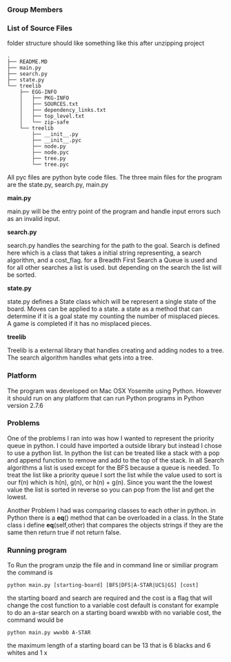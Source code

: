 <h3>Group Members<h3>

<h3>List of Source Files</h3>
folder structure should like something like this after unzipping project
	
	.
	├── README.MD
	├── main.py
	├── search.py
	├── state.py
	└── treelib
	    ├── EGG-INFO
	    │   ├── PKG-INFO
	    │   ├── SOURCES.txt
	    │   ├── dependency_links.txt
	    │   ├── top_level.txt
	    │   └── zip-safe
	    └── treelib
	        ├── __init__.py
	        ├── __init__.pyc
	        ├── node.py
	        ├── node.pyc
	        ├── tree.py
	        └── tree.pyc


All pyc files are python byte code files.
The three main files for the program are the state.py, search.py, main.py

<b>main.py</b>

main.py will be the entry point of the program and handle input errors such as an invalid input.

<b>search.py</b>

search.py handles the searching for the path to the goal.
Search is defined here which is a class that takes a initial 
string representing, a search algorithm, and a cost_flag.
for a Breadth First Search a Queue is used and for all other
searches a list is used. but depending on the search the list
will be sorted.  

<b>state.py</b>

state.py defines a State class which will be represent a single
state of the board. Moves can be applied to a state. a state as a
method that can determine if it is a goal state my counting the 
number of misplaced pieces. A game is completed if it has no 
misplaced pieces. 

<b>treelib</b>

Treelib is a external library that handles creating and adding nodes to a tree. The search algorithm handles what gets into a tree.

<h3>Platform</h3>

The program was developed on Mac OSX Yosemite using Python. However it should run on any platform that can run Python programs in Python version 2.7.6

<h3>Problems</h3>

One of the problems I ran into was how I wanted to represent the priority queue in python. I could have imported a outside library but instead I chose to use a python list. In python the list can be treated like a stack with a pop and append function to remove and add to the top of the stack. In all Search algorithms a list is used except for the BFS because a queue is needed. To treat the list like a priority queue I sort the list while the value used to sort is our f(n) which is h(n), g(n), or h(n) + g(n). Since you want the the lowest value the list is sorted in reverse so you can pop from the list and get the lowest.

Another Problem I had was comparing classes to each other in python. in Python there is a __eq__() method that can be overloaded in a class. In the State class i define __eq__(self,other) that compares the objects strings if they are the same then return true if not return false.


<h3>Running program</h3>
To Run the program unzip the file and in command line or similiar program the command is

	python main.py [starting-board] [BFS|DFS|A-STAR|UCS|GS] [cost]

the starting board and search are required and the cost is a flag that will change the cost function to a variable cost default is constant
for example to do an a-star search on a starting board wwxbb with no variable cost, the command would be

	python main.py wwxbb A-STAR 

the maximum length of a starting board can be 13 that is 6 blacks and 6 whites and 1 x


